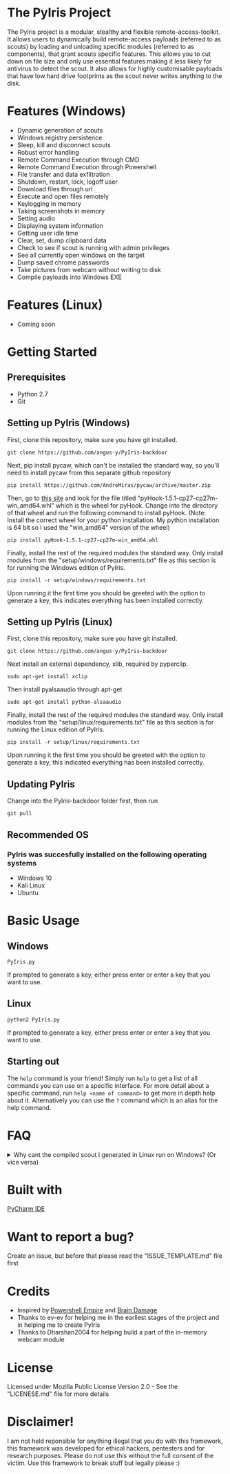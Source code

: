 # The PyIris Project
The PyIris project is a modular, stealthy and flexible remote-access-toolkit. It allows users to dynamically build remote-access 
payloads (referred to as scouts) by loading and unloading specific modules (referred to as components), that grant scouts specific 
features. This allows you to cut down on file size and only use essential features making it less likely for antivirus to detect the 
scout. It also allows for highly customisable payloads that have low hard drive footprints as the scout never writes anything to the 
disk.

# Features (Windows)
- Dynamic generation of scouts
- Windows registry persistence
- Sleep, kill and disconnect scouts
- Robust error handling
- Remote Command Execution through CMD
- Remote Command Execution through Powershell
- File transfer and data exfiltration
- Shutdown, restart, lock, logoff user
- Download files through url
- Execute and open files remotely
- Keylogging in memory
- Taking screenshots in memory
- Setting audio
- Displaying system information
- Getting user idle time
- Clear, set, dump clipboard data
- Check to see if scout is running with admin privileges
- See all currently open windows on the target
- Dump saved chrome passwords
- Take pictures from webcam without writing to disk
- Compile payloads into Windows EXE

# Features (Linux)
- Coming soon

# Getting Started
## Prerequisites
- Python 2.7
- Git

## Setting up PyIris (Windows)

First, clone this repository, make sure you have git installed.

```git clone https://github.com/angus-y/PyIris-backdoor```

Next, pip install pycaw, which can't be installed the standard way, so you'll need to install pycaw from this separate github repository

```pip install https://github.com/AndreMiras/pycaw/archive/master.zip```

Then, go to [this site](https://www.lfd.uci.edu/~gohlke/pythonlibs/) and look for the file titled "pyHook-1.5.1-cp27-cp27m-
win_amd64.whl" which is the wheel for pyHook. Change into the directory of that wheel and run the following command to install pyHook. 
(Note: Install the correct wheel for your python installation. My python installation is 64 bit so I used the "win_amd64" version of the 
wheel)

```pip install pyHook-1.5.1-cp27-cp27m-win_amd64.whl```

Finally, install the rest of the required modules the standard way. Only install modules from the "setup/windows/requirements.txt" file 
as this section is for running the Windows edition of PyIris.

```pip install -r setup/windows/requirements.txt```

Upon running it the first time you should be greeted with the option to generate a key, this indicates everything has been installed
correctly.

## Setting up PyIris (Linux)

First, clone this repository, make sure you have git installed.

```git clone https://github.com/angus-y/PyIris-backdoor```

Next install an external dependency, xlib, required by pyperclip.

```sudo apt-get install xclip```

Then install pyalsaaudio through apt-get

```sudo apt-get install python-alsaaudio```

Finally, install the rest of the required modules the standard way. Only install modules from the "setup/linux/requirements.txt" file as
this section is for running the Linux edition of PyIris.

```pip install -r setup/linux/requirements.txt```

Upon running it the first time you should be greeted with the option to generate a key, this indicated everything has been installed
correctly.

## Updating PyIris
Change into the PyIris-backdoor folder first, then run

```git pull```

## Recommended OS
### PyIris was succesfully installed on the following operating systems
- Windows 10
- Kali Linux
- Ubuntu

# Basic Usage
## Windows

```PyIris.py```

If prompted to generate a key, either press enter or enter a key that you want to use.

## Linux

```python2 PyIris.py```

If prompted to generate a key, either press enter or enter a key that you want to use.

## Starting out
The ```help``` command is your friend! Simply run ```help``` to get a list of all commands you can use on a specific interface. For more 
detail about a specific command, run ```help <name of command>``` to get more in depth help about it. Alternatively you can use the 
```?``` command which is an alias for the help command. 

# FAQ

<details>
<summary>Why cant the compiled scout I generated in Linux run on Windows? (Or vice versa)</summary>
<br>
PyIris utilizes Pyinstaller to compile its payloads. It is therefore not possible to cross-compile binaries. That means if you 
generate and compile a scout in Linux the binary only runs in Linux, it works the same for Windows. If you want to cross-compile 
Windows scouts for Linux I suggest you use wine and run PyIris from there.
<br><br>
</details>

# Built with
[PyCharm IDE](https://www.jetbrains.com/pycharm/)

# Want to report a bug?
Create an issue, but before that please read the "ISSUE_TEMPLATE.md" file first

# Credits
- Inspired by [Powershell Empire](https://github.com/EmpireProject/Empire) and [Brain Damage](https://github.com/mehulj94/BrainDamage)
- Thanks to ev-ev for helping me in the earliest stages of the project and in helping me to create PyIris
- Thanks to Dharshan2004 for helping build a part of the in-memory webcam module

# License
Licensed under Mozilla Public License Version 2.0 - See the "LICENESE.md" file for more details

# Disclaimer!
I am not held reponsible for anything illegal that you do with this framework, this framework was developed for ethical hackers, 
pentesters and for research purposes. Please do not use this without the full consent of the victim. Use this framework to break stuff 
but legally please :)
